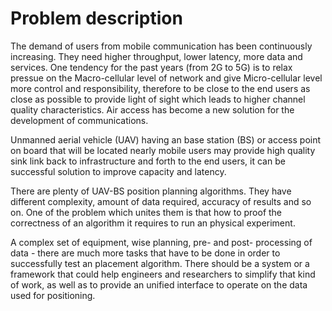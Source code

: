 # Problem description

The demand of users from mobile communication has been continuously increasing. They need higher throughput, lower latency, more data and services. One tendency for the past years (from 2G to 5G) is to relax pressue on the Macro-cellular level of network and give Micro-cellular level more control and responsibility, therefore to be close to the end users as close as possible to provide light of sight which leads to higher channel quality characteristics. Air access has become a new solution for the development of communications. 

 Unmanned aerial vehicle (UAV) having an base station (BS) or access point on board that will be located nearly mobile users may provide high quality sink link back to infrastructure and forth to the end users, it can be successful solution to improve capacity and latency.
 
 There are plenty of UAV-BS position planning algorithms. They have different complexity, amount of data required, accuracy of results and so on. One of the problem which unites them is that how to proof the correctness of an algorithm it requires to run an physical experiment. 
 
 A complex set of equipment, wise planning, pre- and post- processing of data - there are much more tasks that have to be done in order to successfully test an placement algorithm. There should be a system or a framework that could help engineers and researchers to simplify that kind of work, as well as to provide an unified interface to operate on the data used for positioning.